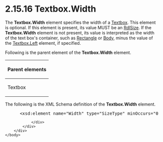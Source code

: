 <html dir="LTR" xmlns:mshelp="http://msdn.microsoft.com/mshelp" xmlns:ddue="http://ddue.schemas.microsoft.com/authoring/2003/5" xmlns:xlink="http://www.w3.org/1999/xlink" xmlns:tool="http://www.microsoft.com/tooltip">
    <head>
        <meta http-equiv="Content-Type" content="text/html; CHARSET=utf-8"></meta>
        <meta name="save" content="history"></meta>
        <title>2.15.16 Textbox.Width</title>
        <xml>
            <mshelp:toctitle title="2.15.16 Textbox.Width"></mshelp:toctitle>
            <mshelp:rltitle title="[MS-RDL]: Textbox.Width"></mshelp:rltitle>
            <mshelp:keyword index="A" term="00c582da-127e-4190-9da9-fed7b9a41d22"></mshelp:keyword>
            <mshelp:attr name="DCSext.ContentType" value="open specification"></mshelp:attr>
            <mshelp:attr name="AssetID" value="00c582da-127e-4190-9da9-fed7b9a41d22"></mshelp:attr>
            <mshelp:attr name="TopicType" value="kbRef"></mshelp:attr>
            <mshelp:attr name="DCSext.Title" value="[MS-RDL]: Textbox.Width" />
        </xml>
    </head>
    <body>
        <div id="header">
            <h1 class="heading">2.15.16 Textbox.Width</h1>
        </div>
        <div id="mainSection">
            <div id="mainBody">
                <div id="allHistory" class="saveHistory"></div>
                <div id="sectionSection0" class="section" name="collapseableSection">
                    

<p>The <b>Textbox.Width</b> element specifies the width of a <a href="469d0032-b5ec-43d9-ab36-d3a88b9cc1f6.html">Textbox</a>. This element is
optional. If this element is present, its value MUST be an <a href="b40c092e-4fe5-4f7b-a0bf-c98df1361c90.html">RdlSize</a>. If the <b>Textbox.Width</b>
element is not present, its value is interpreted as the width of the text box's
container, such as <a href="e36a41ea-aeaf-45cc-969e-8ab1e380882c.html">Rectangle</a>
or <a href="6bf4e125-fdfd-4d04-88aa-c4395ba8a252.html">Body</a>, minus the
value of the <a href="35c8b92f-7e6f-427e-928d-e8259fdb1214.html">Textbox.Left</a>
element, if specified.</p>

<p>Following is the parent element of the <b>Textbox.Width</b>
element.</p>

<table>
 <thead>
  <tr>
   <th>
   <p>Parent elements</p>
   </th>
  </tr>
 </thead>
 <tr>
  <td>
  <p>Textbox</p>
  </td>
 </tr>
</table>

<p>The following is the XML Schema definition of the <b>Textbox.Width</b>
element.</p>

<dl>
<dd>
<div><pre> &lt;xsd:element name=&quot;Width&quot; type=&quot;SizeType&quot; minOccurs=&quot;0&quot; /&gt;
</pre></div>
</dd></dl>


                </div>
            </div>
        </div>
    </body>
</html>